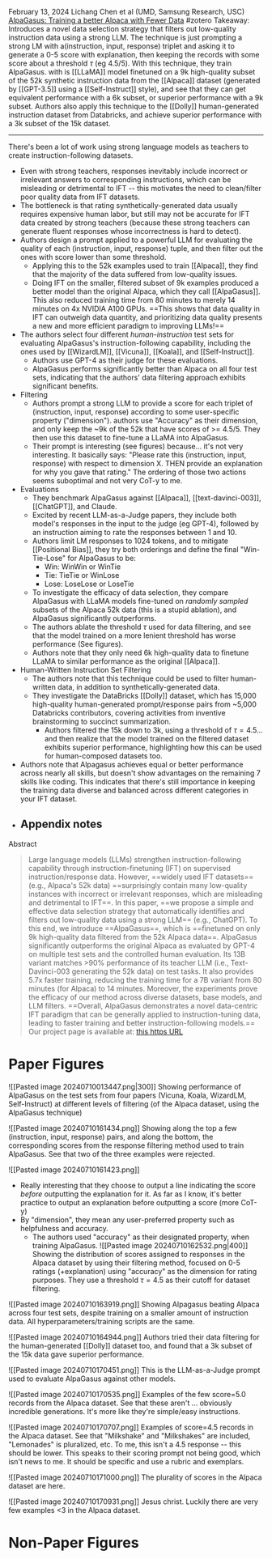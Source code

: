 February 13, 2024
Lichang Chen et al (UMD, Samsung Research, USC)
[AlpaGasus: Training a better Alpaca with Fewer Data](https://arxiv.org/abs/2307.08701)
#zotero 
Takeaway: Introduces a novel data selection strategy that filters out low-quality instruction data using a strong LLM. The technique is just prompting a strong LM with a(instruction, input, response) triplet and asking it to generate a 0-5 score with explanation, then keeping the records with some score about a threshold $\tau$ (eg 4.5/5). With this technique, they train AlpaGasus. with is [[LLaMA]] model finetuned on a 9k high-quality subset of the 52k synthetic instruction data from the [[Alpaca]] dataset (generated by [[GPT-3.5]] using a [[Self-Instruct]] style), and see that they can get equivalent performance with a 6k subset, or superior performance with a 9k subset. Authors also apply this technique to the [[Dolly]] human-generated instruction dataset from Databricks, and achieve superior performance with a 3k subset of the 15k dataset.

----

There's been a lot of work using strong language models as teachers to create instruction-following datasets.
- Even with strong teachers, responses inevitably include incorrect or irrelevant answers to corresponding instructions, which can be misleading or detrimental to IFT -- this motivates the need to clean/filter poor quality data from IFT datasets.
- The bottleneck is that rating synthetically-generated data usually requires expensive human labor, but still may not be accurate for IFT data created by strong teachers (because these strong teachers can generate fluent responses whose incorrectness is hard to detect).
- Authors design a prompt applied to a powerful LLM for evaluating the quality of each (instruction, input, response) tuple, and then filter out the ones with score lower than some threshold.
	- Applying this to the 52k examples used to train [[Alpaca]], they find that the majority of the data suffered from low-quality issues.
	- Doing IFT on the smaller, filtered subset of 9k examples produced a better model than the original Alpaca, which they call [[AlpaGasus]]. This also reduced training time from 80 minutes to merely 14 minutes on 4x NVIDIA A100 GPUs. ==This shows that data quality in IFT can outweigh data quantity, and prioritizing data quality presents a new and more efficient paradigm to improving LLMs!==
- The authors select four different *human-instruction* test sets for evaluating AlpaGasus's instruction-following capability, including the ones used by [[WizardLM]], [[Vicuna]], [[Koala]], and [[Self-Instruct]].
	- Authors use GPT-4 as their judge for these evaluations.
	- AlpaGasus performs significantly better than Alpaca on all four test sets, indicating that the authors' data filtering approach exhibits significant benefits.
- Filtering
	- Authors prompt a strong LLM to provide a score for each triplet of (instruction, input, response) according to some user-specific property ("dimension"). authors use "Accuracy" as their dimension, and only keep the ~9k of the 52k that have scores of >= 4.5/5. They then use this dataset to fine-tune a LLaMA into AlpaGasus.
	- Their prompt is interesting (see figures) because... it's not very interesting. It basically says: "Please rate this (instruction, input, response) with respect to dimension X. THEN provide an explanation for why you gave that rating." The ordering of those two actions seems suboptimal and not very CoT-y to me.
- Evaluations
	- They benchmark AlpaGasus against [[Alpaca]], [[text-davinci-003]], [[ChatGPT]], and Claude.
	- Excited by recent LLM-as-a-Judge papers, they include both model's responses in the input to the judge (eg GPT-4), followed by an instruction aiming to rate the responses between 1 and 10. 
	- Authors limit LM responses to 1024 tokens, and to mitigate [[Positional Bias]], they try both orderings and define the final "Win-Tie-Lose" for AlpaGasus to be:
		- Win: WinWin or WinTie
		- Tie: TieTie or WinLose
		- Lose: LoseLose or LoseTie
	- To investigate the efficacy of data selection, they compare AlpaGasus with LLaMA models fine-tuned on *randomly sampled* subsets of the Alpaca 52k data (this is a stupid ablation), and AlpaGasus significantly outperforms.
	- The authors ablate the threshold $\tau$ used for data filtering, and see that the model trained on a more lenient threshold has worse performance (See figures).
	- Authors note that they only need 6k high-quality data to finetune LLaMA to similar performance as the original [[Alpaca]].
- Human-Written Instruction Set Filtering
	- The authors note that this technique could be used to filter human-written data, in addition to synthetically-generated data. 
	- They investigate the DataBricks [[Dolly]] dataset, which has 15,000 high-quality human-generated prompt/response pairs from ~5,000 Databricks contributors, covering activities from inventive brainstorming to succinct summarization.
		- Authors filtered the 15k down to 3k, using a threshold of $\tau=4.5$... and then realize that the model trained on the filtered dataset exhibits superior performance, highlighting how this can be used for human-composed datasets too.
- Authors note that Alpagasus achieves equal or better performance across nearly all skills, but doesn't show advantages on the remaining 7 skills like coding. This indicates that there's still importance in keeping the training data diverse and balanced across different categories in your IFT dataset.
- Appendix notes
	- 


Abstract
> Large language models (LLMs) strengthen instruction-following capability through instruction-finetuning (IFT) on supervised instruction/response data. However, ==widely used IFT datasets== (e.g., Alpaca's 52k data) ==surprisingly contain many low-quality instances with incorrect or irrelevant responses, which are misleading and detrimental to IFT==. In this paper, ==we propose a simple and effective data selection strategy that automatically identifies and filters out low-quality data using a strong LLM== (e.g., ChatGPT). To this end, we introduce ==AlpaGasus==, which is ==finetuned on only 9k high-quality data filtered from the 52k Alpaca data==. AlpaGasus significantly outperforms the original Alpaca as evaluated by GPT-4 on multiple test sets and the controlled human evaluation. Its 13B variant matches >90% performance of its teacher LLM (i.e., Text-Davinci-003 generating the 52k data) on test tasks. It also provides 5.7x faster training, reducing the training time for a 7B variant from 80 minutes (for Alpaca) to 14 minutes. Moreover, the experiments prove the efficacy of our method across diverse datasets, base models, and LLM filters. ==Overall, AlpaGasus demonstrates a novel data-centric IFT paradigm that can be generally applied to instruction-tuning data, leading to faster training and better instruction-following models.== Our project page is available at: [this https URL](https://lichang-chen.github.io/AlpaGasus/)


# Paper Figures
![[Pasted image 20240710013447.png|300]]
Showing performance of AlpaGasus on the test sets from four papers (Vicuna, Koala, WizardLM, Self-Instruct) at different levels of filtering (of the Alpaca dataset, using the AlpaGasus technique)

![[Pasted image 20240710161434.png]]
Showing along the top a few (instruction, input, response) pairs, and along the bottom, the corresponding scores from the response filtering method used to train AlpaGasus. See that two of the three examples were rejected.

![[Pasted image 20240710161423.png]]
- Really interesting that they choose to output a line indicating the score *before* outputting the explanation for it. As far as I know, it's better practice to output an explanation before outputting a score (more CoT-y)
- By "dimension", they mean any user-preferred property such as helpfulness and accuracy.
	- The authors used "accuracy" as their designated property, when training AlpaGasus.
![[Pasted image 20240710162532.png|400]]
Showing the distribution of scores assigned to responses in the Alpaca dataset by using their filtering method, focused on 0-5 ratings (+explanation) using "accuracy" as the dimension for rating purposes. They use a threshold $\tau=4.5$ as their cutoff for dataset filtering.

![[Pasted image 20240710163919.png]]
Showing Alpagasus beating Alpaca across four test sets, despite training on a smaller amount of instruction data. All hyperparameters/training scripts are the same.

![[Pasted image 20240710164944.png]]
Authors tried their data filtering for the human-generated [[Dolly]] dataset too, and found that a 3k subset of the 15k data gave superior performance.

![[Pasted image 20240710170451.png]]
This is the LLM-as-a-Judge prompt used to evaluate AlpaGasus against other models.

![[Pasted image 20240710170535.png]]
Examples of the few score=5.0 records from the Alpaca dataset. See that these aren't ... obviously incredible generations. It's more like they're simple/easy instructions.

![[Pasted image 20240710170707.png]]
Examples of score=4.5 records in the Alpaca dataset. See that "Milkshake" and "Milkshakes" are included, "Lemonades" is pluralized, etc. To me, this isn't a 4.5 response -- this should be lower. This speaks to their scoring prompt not being good, which isn't news to me. It should be specific and use a rubric and exemplars.

![[Pasted image 20240710171000.png]]
The plurality of scores in the Alpaca dataset are here.

![[Pasted image 20240710170931.png]]
Jesus christ. Luckily there are very few examples <3 in the Alpaca dataset.

# Non-Paper Figures